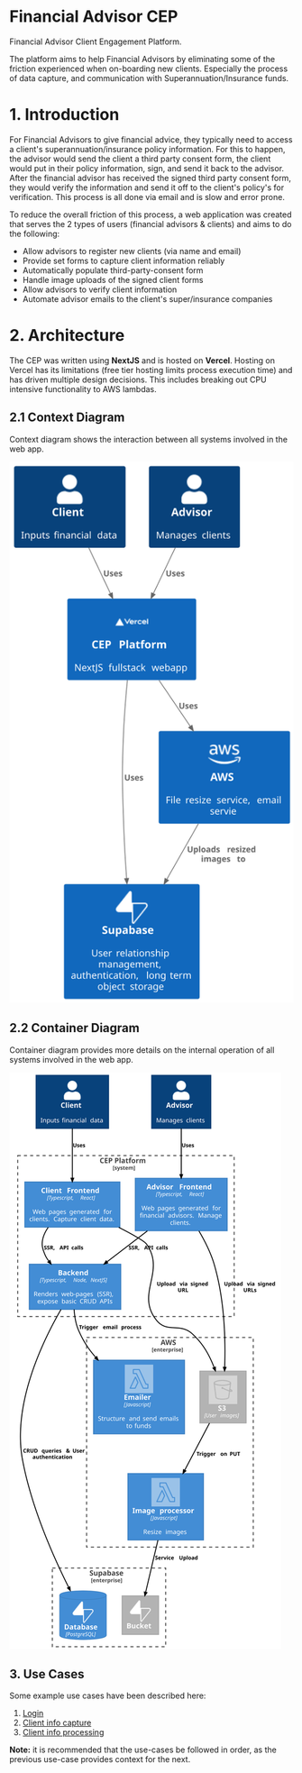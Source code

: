 # Financial Advisor CEP
Financial Advisor Client Engagement Platform.

The platform aims to help Financial Advisors by eliminating some of the friction experienced when on-boarding new clients. Especially the process of data capture, and communication with Superannuation/Insurance funds. 


# 1. Introduction
For Financial Advisors to give financial advice, they typically need to access a client's superannuation/insurance policy information.
For this to happen, the advisor would send the client a third party consent form, the client would put in their policy information, sign, and send it back to the advisor.
After the financial advisor has received the signed third party consent form, they would verify the information and send it off to the client's policy's for verification.
This process is all done via email and is slow and error prone.

To reduce the overall friction of this process, a web application was created that serves the 2 types of users (financial advisors & clients) and aims to do the following:

- Allow advisors to register new clients (via name and email)
- Provide set forms to capture client information reliably
- Automatically populate third-party-consent form
- Handle image uploads of the signed client forms
- Allow advisors to verify client information
- Automate advisor emails to the client's super/insurance companies

# 2. Architecture
The CEP was written using **NextJS** and is hosted on **Vercel**.
Hosting on Vercel has its limitations (free tier hosting limits process execution time) and has driven multiple design decisions.
This includes breaking out CPU intensive functionality to AWS lambdas.

## 2.1 Context Diagram
Context diagram shows the interaction between all systems involved in the web app.

![](images/context.svg)

## 2.2 Container Diagram
Container diagram provides more details on the internal operation of all systems involved in the web app.

![](images/container.svg)


## 3. Use Cases
Some example use cases have been described here:

1. [Login](./use-cases/login.md)
1. [Client info capture](./use-cases/client-info-capture.md)
1. [Client info processing](./use-cases/client-info-processing.md)

**Note:** it is recommended that the use-cases be followed in order, as the previous use-case provides context for the next.
